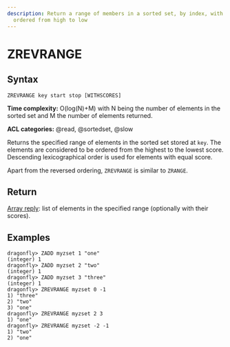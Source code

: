 ```yaml
---
description: Return a range of members in a sorted set, by index, with scores
  ordered from high to low
---
```


# ZREVRANGE

## Syntax

    ZREVRANGE key start stop [WITHSCORES]

**Time complexity:** O(log(N)+M) with N being the number of elements in the sorted set and M the number of elements returned.

**ACL categories:** @read, @sortedset, @slow

Returns the specified range of elements in the sorted set stored at `key`.
The elements are considered to be ordered from the highest to the lowest score.
Descending lexicographical order is used for elements with equal score.

Apart from the reversed ordering, `ZREVRANGE` is similar to `ZRANGE`.

## Return

[Array reply](https://redis.io/docs/reference/protocol-spec/#arrays): list of elements in the specified range (optionally with
their scores).

## Examples

```shell
dragonfly> ZADD myzset 1 "one"
(integer) 1
dragonfly> ZADD myzset 2 "two"
(integer) 1
dragonfly> ZADD myzset 3 "three"
(integer) 1
dragonfly> ZREVRANGE myzset 0 -1
1) "three"
2) "two"
3) "one"
dragonfly> ZREVRANGE myzset 2 3
1) "one"
dragonfly> ZREVRANGE myzset -2 -1
1) "two"
2) "one"
```
